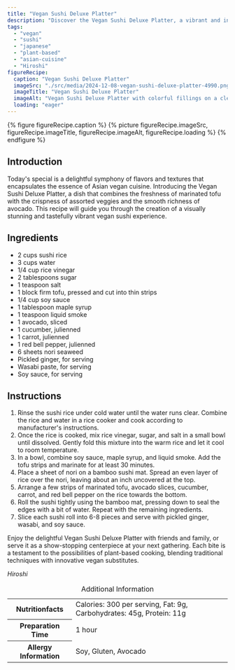 ```yaml
---
title: "Vegan Sushi Deluxe Platter"
description: "Discover the Vegan Sushi Deluxe Platter, a vibrant and innovative approach to traditional sushi, featuring marinated tofu, fresh veggies, and avocado. Perfect for any sushi lover!"
tags:
  - "vegan"
  - "sushi"
  - "japanese"
  - "plant-based"
  - "asian-cuisine"
  - "Hiroshi"
figureRecipe: 
  caption: "Vegan Sushi Deluxe Platter"
  imageSrc: "./src/media/2024-12-08-vegan-sushi-deluxe-platter-4990.png"
  imageTitle: "Vegan Sushi Deluxe Platter"
  imageAlt: "Vegan Sushi Deluxe Platter with colorful fillings on a clean table, featuring pickled ginger, wasabi, and soy sauce, under natural light."
  loading: "eager"
---
```


{% figure figureRecipe.caption %}
{% picture figureRecipe.imageSrc, figureRecipe.imageTitle, figureRecipe.imageAlt, figureRecipe.loading %}
{% endfigure %}

## Introduction

Today's special is a delightful symphony of flavors and textures that encapsulates the essence of Asian vegan cuisine. Introducing the Vegan Sushi Deluxe Platter, a dish that combines the freshness of marinated tofu with the crispness of assorted veggies and the smooth richness of avocado. This recipe will guide you through the creation of a visually stunning and tastefully vibrant vegan sushi experience.

## Ingredients


- 2 cups sushi rice
- 3 cups water
- 1/4 cup rice vinegar
- 2 tablespoons sugar
- 1 teaspoon salt
- 1 block firm tofu, pressed and cut into thin strips
- 1/4 cup soy sauce
- 1 tablespoon maple syrup
- 1 teaspoon liquid smoke
- 1 avocado, sliced
- 1 cucumber, julienned
- 1 carrot, julienned
- 1 red bell pepper, julienned
- 6 sheets nori seaweed
- Pickled ginger, for serving
- Wasabi paste, for serving
- Soy sauce, for serving

## Instructions


1. Rinse the sushi rice under cold water until the water runs clear. Combine the rice and water in a rice cooker and cook according to manufacturer's instructions.
2. Once the rice is cooked, mix rice vinegar, sugar, and salt in a small bowl until dissolved. Gently fold this mixture into the warm rice and let it cool to room temperature.
3. In a bowl, combine soy sauce, maple syrup, and liquid smoke. Add the tofu strips and marinate for at least 30 minutes.
4. Place a sheet of nori on a bamboo sushi mat. Spread an even layer of rice over the nori, leaving about an inch uncovered at the top.
5. Arrange a few strips of marinated tofu, avocado slices, cucumber, carrot, and red bell pepper on the rice towards the bottom.
6. Roll the sushi tightly using the bamboo mat, pressing down to seal the edges with a bit of water. Repeat with the remaining ingredients.
7. Slice each sushi roll into 6-8 pieces and serve with pickled ginger, wasabi, and soy sauce.

Enjoy the delightful Vegan Sushi Deluxe Platter with friends and family, or serve it as a show-stopping centerpiece at your next gathering. Each bite is a testament to the possibilities of plant-based cooking, blending traditional techniques with innovative vegan substitutes.

*Hiroshi*

<table><caption class='sr-only'>Additional Information</caption><tr><th>Nutritionfacts</th><td>Calories: 300 per serving, Fat: 9g, Carbohydrates: 45g, Protein: 11g&nbsp;</td></tr><tr><th>Preparation Time</th><td>1 hour&nbsp;</td></tr><tr><th>Allergy Information</th><td>Soy, Gluten, Avocado&nbsp;</td></tr></table>

